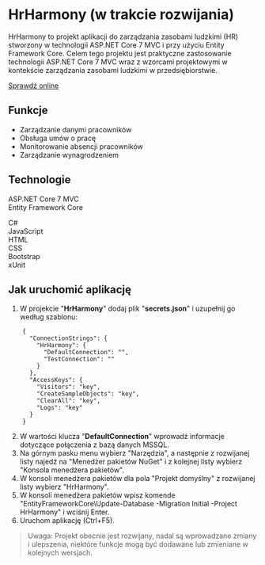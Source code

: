 # HrHarmony (w trakcie rozwijania)

HrHarmony to projekt aplikacji do zarządzania zasobami ludzkimi (HR) stworzony w technologii ASP.NET Core 7 MVC i przy użyciu Entity Framework Core. 
Celem tego projektu jest praktyczne zastosowanie technologii ASP.NET Core 7 MVC wraz z wzorcami projektowymi w kontekście zarządzania zasobami ludzkimi w przedsiębiorstwie.  

[Sprawdź online](http://hrharmony-001-site1.gtempurl.com)

## Funkcje

- Zarządzanie danymi pracowników  
- Obsługa umów o pracę  
- Monitorowanie absencji pracowników  
- Zarządzanie wynagrodzeniem  

## Technologie

ASP.NET Core 7 MVC  
Entity Framework Core  

C#  
JavaScript  
HTML  
CSS  
Bootstrap  
xUnit  

## Jak uruchomić aplikację

1. W projekcie "**HrHarmony**" dodaj plik "**secrets.json**" i uzupełnij go według szablonu:  
```  
	{
	  "ConnectionStrings": {
	    "HrHarmony": {
	      "DefaultConnection": "",
	      "TestConnection": ""
	    }
	  },
	  "AccessKeys": {
	    "Visitors": "key",
	    "CreateSampleObjects": "key",
	    "ClearAll": "key",
	    "Logs": "key"
	  }
	}
```  
2. W wartości klucza "**DefaultConnection**" wprowadź informacje dotyczące połączenia z bazą danych MSSQL.
3. Na górnym pasku menu wybierz "Narzędzia", a następnie z rozwijanej listy najedź na "Menedżer pakietów NuGet" i z kolejnej listy wybierz "Konsola menedżera pakietów".  
4. W konsoli menedżera pakietów dla pola "Projekt domyślny" z rozwijanej listy wybierz "HrHarmony".  
5. W konsoli menedżera pakietów wpisz komende "EntityFrameworkCore\Update-Database -Migration Initial -Project HrHarmony" i wciśnij Enter.  
6. Uruchom aplikację (Ctrl+F5).  
  
  
  
> Uwaga: Projekt obecnie jest rozwijany, nadal są wprowadzane zmiany i ulepszenia, niektóre funkcje mogą być dodawane lub zmieniane w kolejnych wersjach.
